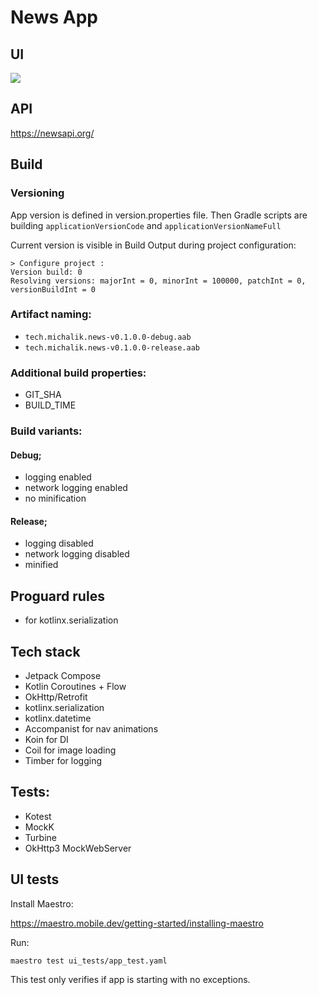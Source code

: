 # News App

## UI
![](app.gif)

## API

https://newsapi.org/

## Build

### Versioning
App version is defined in version.properties file. Then Gradle scripts are building `applicationVersionCode` and `applicationVersionNameFull`

Current version is visible in Build Output during project configuration:
```
> Configure project :
Version build: 0
Resolving versions: majorInt = 0, minorInt = 100000, patchInt = 0, versionBuildInt = 0
```

### Artifact naming:
- `tech.michalik.news-v0.1.0.0-debug.aab`
- `tech.michalik.news-v0.1.0.0-release.aab`

### Additional build properties:
- GIT_SHA
- BUILD_TIME

### Build variants:

#### Debug;
- logging enabled
- network logging enabled
- no minification

#### Release;
- logging disabled
- network logging disabled
- minified

## Proguard rules
- for kotlinx.serialization

## Tech stack
- Jetpack Compose
- Kotlin Coroutines + Flow
- OkHttp/Retrofit
- kotlinx.serialization
- kotlinx.datetime
- Accompanist for nav animations
- Koin for DI
- Coil for image loading
- Timber for logging

## Tests:
- Kotest
- MockK
- Turbine
- OkHttp3 MockWebServer

## UI tests
Install Maestro:

https://maestro.mobile.dev/getting-started/installing-maestro

Run:
```
maestro test ui_tests/app_test.yaml
```

This test only verifies if app is starting with no exceptions.


